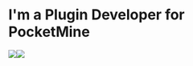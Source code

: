 # I'm a Plugin Developer for PocketMine

<a href="https://www.youtube.com/channel/frpitu" target="_blank"><img src="https://img.shields.io/badge/YouTube-FF0000?style=for-the-badge&logo=youtube&logoColor=white" target="_blank"></a><a href="https://twitter.com/frpitu" target="_blank"><img src="https://img.shields.io/badge/Twitter-1DA1F2?style=for-the-badge&logo=twitter&logoColor=white" target="_blank"></a>


